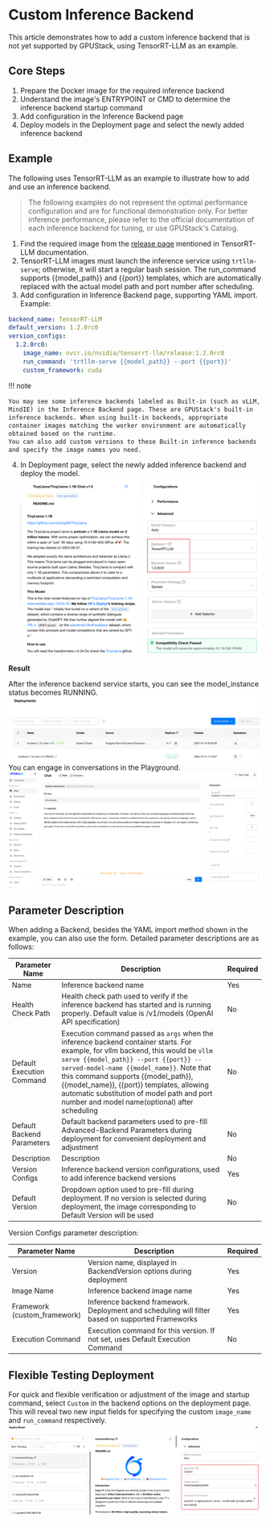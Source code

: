 # Custom Inference Backend

This article demonstrates how to add a custom inference backend that is not yet supported by GPUStack, using TensorRT-LLM as an example.

## Core Steps
1. Prepare the Docker image for the required inference backend
2. Understand the image's ENTRYPOINT or CMD to determine the inference backend startup command
3. Add configuration in the Inference Backend page
4. Deploy models in the Deployment page and select the newly added inference backend

## Example
The following uses TensorRT-LLM as an example to illustrate how to add and use an inference backend.
> The following examples do not represent the optimal performance configuration and are for functional demonstration only. For better inference performance, please refer to the official documentation of each inference backend for tuning, or use GPUStack's Catalog.

1. Find the required image from the [release page](https://catalog.ngc.nvidia.com/orgs/nvidia/teams/tensorrt-llm/containers/release) mentioned in TensorRT-LLM documentation.
2. TensorRT-LLM images must launch the inference service using `trtllm-serve`; otherwise, it will start a regular bash session. The run_command supports {{model_path}} and {{port}} templates, which are automatically replaced with the actual model path and port number after scheduling.
3. Add configuration in Inference Backend page, supporting YAML import. Example:
```yaml
backend_name: TensorRT-LLM
default_version: 1.2.0rc0
version_configs:
  1.2.0rc0:
    image_name: nvcr.io/nvidia/tensorrt-llm/release:1.2.0rc0
    run_command: 'trtllm-serve {{model_path}} --port {{port}}'
    custom_framework: cuda
```
!!! note

    You may see some inference backends labeled as Built-in (such as vLLM, MindIE) in the Inference Backend page. These are GPUStack's built-in inference backends. When using built-in backends, appropriate container images matching the worker environment are automatically obtained based on the runtime.
    You can also add custom versions to these Built-in inference backends and specify the image names you need.

4. In Deployment page, select the newly added inference backend and deploy the model.
![image.png](../assets/tutorials/custom-inference-backend/deploy-by-custom-backend.png)

**Result**

After the inference backend service starts, you can see the model_instance status becomes RUNNING.
![image.png](../assets/tutorials/custom-inference-backend/custom-backend-running.png)
You can engage in conversations in the Playground.
![image.png](../assets/tutorials/custom-inference-backend/use-custom-backend-in-playground.png)

## Parameter Description
When adding a Backend, besides the YAML import method shown in the example, you can also use the form. Detailed parameter descriptions are as follows:

| Parameter Name             | Description                                                                                                                                                                                                                                                                                                                                                                                              | Required |
|----------------------------|----------------------------------------------------------------------------------------------------------------------------------------------------------------------------------------------------------------------------------------------------------------------------------------------------------------------------------------------------------------------------------------------------------|----------|
| Name                       | Inference backend name                                                                                                                                                                                                                                                                                                                                                                                   | Yes      |
| Health Check Path          | Health check path used to verify if the inference backend has started and is running properly. Default value is /v1/models (OpenAI API specification)                                                                                                                                                                                                                                                    | No       |
| Default Execution Command  | Execution command passed as `args` when the inference backend container starts. For example, for vllm backend, this would be `vllm serve {{model_path}} --port {{port}} --served-model-name {{model_name}}`. Note that this command supports {{model_path}}, {{model_name}}, {{port}} templates, allowing automatic substitution of model path and port number and model name(optional) after scheduling | No       |
| Default Backend Parameters | Default backend parameters used to pre-fill Advanced-Backend Parameters during deployment for convenient deployment and adjustment                                                                                                                                                                                                                                                                       | No       |
| Description                | Description                                                                                                                                                                                                                                                                                                                                                                                              | No       |
| Version Configs            | Inference backend version configurations, used to add inference backend versions                                                                                                                                                                                                                                                                                                                         | Yes      |
| Default Version            | Dropdown option used to pre-fill during deployment. If no version is selected during deployment, the image corresponding to Default Version will be used                                                                                                                                                                                                                                                 | No       |

Version Configs parameter description:

| Parameter Name                  | Description                                         | Required |
|---------------------------------|-----------------------------------------------------|----------|
| Version                         | Version name, displayed in BackendVersion options during deployment | Yes      |
| Image Name                      | Inference backend image name                         | Yes      |
| Framework<br/>(custom_framework) | Inference backend framework. Deployment and scheduling will filter based on supported Frameworks | Yes      |
| Execution Command               | Execution command for this version. If not set, uses Default Execution Command | No       |

## Flexible Testing Deployment
For quick and flexible verification or adjustment of the image and startup command, select `Custom` in the backend options on the deployment page. This will reveal two new input fields for specifying the custom `image_name` and `run_command` respectively.
![img.png](../assets/tutorials/custom-inference-backend/flexible-testing-deployment.png)
